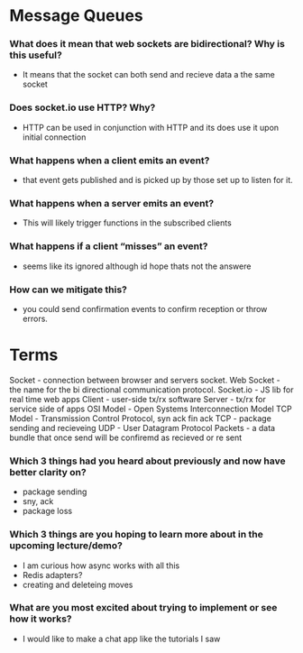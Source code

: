 # Message Queues


### What does it mean that web sockets are bidirectional? Why is this useful?
- It means that the socket can both send and recieve data a the same socket 
### Does socket.io use HTTP? Why?
- HTTP can be used in conjunction with HTTP and its does use it upon initial connection
### What happens when a client emits an event?
- that event gets published and is picked up by those set up to listen for it.
### What happens when a server emits an event?
- This will likely trigger functions in the subscribed clients
### What happens if a client “misses” an event?
- seems like its ignored although id hope thats not the answere
### How can we mitigate this?
- you could send confirmation events to confirm reception or throw errors.

# Terms
Socket - connection between browser and servers socket.
Web Socket - the name for the bi directional communication protocol.
Socket.io - JS lib for real time web apps
Client - user-side tx/rx software
Server - tx/rx for service side of apps
OSI Model - Open Systems Interconnection Model
TCP Model - Transmission Control Protocol, syn ack fin ack
TCP - package sending and recieveing
UDP - User Datagram Protocol
Packets - a data bundle that once send will be confiremd as recieved or re sent

### Which 3 things had you heard about previously and now have better clarity on?
- package sending
- sny, ack
- package loss
### Which 3 things are you hoping to learn more about in the upcoming lecture/demo?
- I am curious how async works with all this
- Redis adapters?
- creating and deleteing moves
### What are you most excited about trying to implement or see how it works?
- I would like to make a chat app like the tutorials I saw